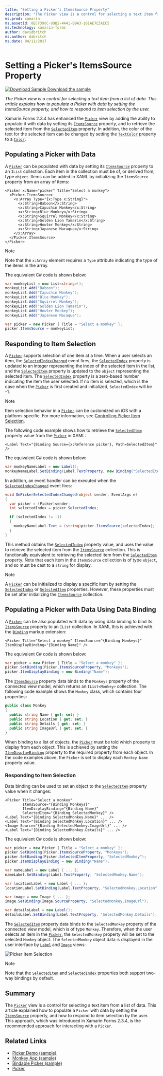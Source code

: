 ```yaml
---
title: "Setting a Picker's ItemsSource Property"
description: "The Picker view is a control for selecting a text item from a list of data. This article explains how to populate a Picker with data by setting the ItemsSource property, and how to respond to item selection by the user."
ms.prod: xamarin
ms.assetid: 8ECF390C-9DB2-4441-B9A3-101AE7E5AEC5
ms.technology: xamarin-forms
author: davidbritch
ms.author: dabritch
ms.date: 04/11/2017
---
```


# Setting a Picker's ItemsSource Property

[![Download Sample](~/media/shared/download.png) Download the sample](https://developer.xamarin.com/samples/xamarin-forms/UserInterface/MonkeyAppPicker/)

_The Picker view is a control for selecting a text item from a list of data. This article explains how to populate a Picker with data by setting the ItemsSource property, and how to respond to item selection by the user._

Xamarin.Forms 2.3.4 has enhanced the [`Picker`](xref:Xamarin.Forms.Picker) view by adding the ability to populate it with data by setting its [`ItemsSource`](xref:Xamarin.Forms.Picker.ItemsSource) property, and to retrieve the selected item from the [`SelectedItem`](xref:Xamarin.Forms.Picker.SelectedItem) property. In addition, the color of the text for the selected item can be changed by setting the [`TextColor`](xref:Xamarin.Forms.Picker.TextColor) property to a [`Color`](xref:Xamarin.Forms.Color).

## Populating a Picker with Data

A [`Picker`](xref:Xamarin.Forms.Picker) can be populated with data by setting its [`ItemsSource`](xref:Xamarin.Forms.Picker.ItemsSource) property to an `IList` collection. Each item in the collection must be of, or derived from, type `object`. Items can be added in XAML by initializing the `ItemsSource` property from an array of items:

```xaml
<Picker x:Name="picker" Title="Select a monkey">
  <Picker.ItemsSource>
    <x:Array Type="{x:Type x:String}">
      <x:String>Baboon</x:String>
      <x:String>Capuchin Monkey</x:String>
      <x:String>Blue Monkey</x:String>
      <x:String>Squirrel Monkey</x:String>
      <x:String>Golden Lion Tamarin</x:String>
      <x:String>Howler Monkey</x:String>
      <x:String>Japanese Macaque</x:String>
    </x:Array>
  </Picker.ItemsSource>
</Picker>
```

> [!NOTE]
> Note that the `x:Array` element requires a `Type` attribute indicating the type of the items in the array.

The equivalent C# code is shown below:

```csharp
var monkeyList = new List<string>();
monkeyList.Add("Baboon");
monkeyList.Add("Capuchin Monkey");
monkeyList.Add("Blue Monkey");
monkeyList.Add("Squirrel Monkey");
monkeyList.Add("Golden Lion Tamarin");
monkeyList.Add("Howler Monkey");
monkeyList.Add("Japanese Macaque");

var picker = new Picker { Title = "Select a monkey" };
picker.ItemsSource = monkeyList;
```

## Responding to Item Selection

A [`Picker`](xref:Xamarin.Forms.Picker) supports selection of one item at a time. When a user selects an item, the [`SelectedIndexChanged`](xref:Xamarin.Forms.Picker.SelectedIndexChanged) event fires, the [`SelectedIndex`](xref:Xamarin.Forms.Picker.SelectedIndex) property is updated to an integer representing the index of the selected item in the list, and the [`SelectedItem`](xref:Xamarin.Forms.Picker.SelectedItem) property is updated to the `object` representing the selected item. The [`SelectedIndex`](xref:Xamarin.Forms.Picker.SelectedIndex) property is a zero-based number indicating the item the user selected. If no item is selected, which is the case when the [`Picker`](xref:Xamarin.Forms.Picker) is first created and initialized, `SelectedIndex` will be -1.

> [!NOTE]
> Item selection behavior in a [`Picker`](xref:Xamarin.Forms.Picker) can be customized on iOS with a platform-specific. For more information, see [Controlling Picker Item Selection](~/xamarin-forms/platform/platform-specifics/consuming/ios.md#picker_update_mode).

The following code example shows how to retrieve the [`SelectedItem`](xref:Xamarin.Forms.Picker.SelectedItem) property value from the [`Picker`](xref:Xamarin.Forms.Picker) in XAML:

```xaml
<Label Text="{Binding Source={x:Reference picker}, Path=SelectedItem}" />
```

The equivalent C# code is shown below:

```csharp
var monkeyNameLabel = new Label();
monkeyNameLabel.SetBinding(Label.TextProperty, new Binding("SelectedItem", source: picker));
```

In addition, an event handler can be executed when the [`SelectedIndexChanged`](xref:Xamarin.Forms.Picker.SelectedIndexChanged) event fires:

```csharp
void OnPickerSelectedIndexChanged(object sender, EventArgs e)
{
  var picker = (Picker)sender;
  int selectedIndex = picker.SelectedIndex;

  if (selectedIndex != -1)
  {
    monkeyNameLabel.Text = (string)picker.ItemsSource[selectedIndex];
  }
}
```

This method obtains the [`SelectedIndex`](xref:Xamarin.Forms.Picker.SelectedIndex) property value, and uses the value to retrieve the selected item from the [`ItemsSource`](xref:Xamarin.Forms.Picker.ItemsSource) collection. This is functionally equivalent to retrieving the selected item from the [`SelectedItem`](xref:Xamarin.Forms.Picker.SelectedItem) property. Note that each item in the `ItemsSource` collection is of type `object`, and so must be cast to a `string` for display.

> [!NOTE]
> A [`Picker`](xref:Xamarin.Forms.Picker) can be initialized to display a specific item by setting the [`SelectedIndex`](xref:Xamarin.Forms.Picker.SelectedIndex) or [`SelectedItem`](xref:Xamarin.Forms.Picker.SelectedItem) properties. However, these properties must be set after initializing the [`ItemsSource`](xref:Xamarin.Forms.Picker.ItemsSource) collection.

## Populating a Picker with Data Using Data Binding

A [`Picker`](xref:Xamarin.Forms.Picker) can be also populated with data by using data binding to bind its [`ItemsSource`](xref:Xamarin.Forms.Picker.ItemsSource) property to an `IList` collection. In XAML this is achieved with the [`Binding`](xref:Xamarin.Forms.Xaml.BindingExtension) markup extension:

```xaml
<Picker Title="Select a monkey" ItemsSource="{Binding Monkeys}" ItemDisplayBinding="{Binding Name}" />
```

The equivalent C# code is shown below:

```csharp
var picker = new Picker { Title = "Select a monkey" };
picker.SetBinding(Picker.ItemsSourceProperty, "Monkeys");
picker.ItemDisplayBinding = new Binding("Name");
```

The [`ItemsSource`](xref:Xamarin.Forms.Picker.ItemsSource) property data binds to the `Monkeys` property of the connected view model, which returns an `IList<Monkey>` collection. The following code example shows the `Monkey` class, which contains four properties:

```csharp
public class Monkey
{
  public string Name { get; set; }
  public string Location { get; set; }
  public string Details { get; set; }
  public string ImageUrl { get; set; }
}
```

When binding to a list of objects, the [`Picker`](xref:Xamarin.Forms.Picker) must be told which property to display from each object. This is achieved by setting the [`ItemDisplayBinding`](xref:Xamarin.Forms.Picker.ItemDisplayBinding) property to the required property from each object. In the code examples above, the `Picker` is set to display each `Monkey.Name` property value.

### Responding to Item Selection

Data binding can be used to set an object to the [`SelectedItem`](xref:Xamarin.Forms.Picker.SelectedItem) property value when it changes:

```xaml
<Picker Title="Select a monkey"
        ItemsSource="{Binding Monkeys}"
        ItemDisplayBinding="{Binding Name}"
        SelectedItem="{Binding SelectedMonkey}" />
<Label Text="{Binding SelectedMonkey.Name}" ... />
<Label Text="{Binding SelectedMonkey.Location}" ... />
<Image Source="{Binding SelectedMonkey.ImageUrl}" ... />
<Label Text="{Binding SelectedMonkey.Details}" ... />
```

The equivalent C# code is shown below:

```csharp
var picker = new Picker { Title = "Select a monkey" };
picker.SetBinding(Picker.ItemsSourceProperty, "Monkeys");
picker.SetBinding(Picker.SelectedItemProperty, "SelectedMonkey");
picker.ItemDisplayBinding = new Binding("Name");

var nameLabel = new Label { ... };
nameLabel.SetBinding(Label.TextProperty, "SelectedMonkey.Name");

var locationLabel = new Label { ... };
locationLabel.SetBinding(Label.TextProperty, "SelectedMonkey.Location");

var image = new Image { ... };
image.SetBinding(Image.SourceProperty, "SelectedMonkey.ImageUrl");

var detailsLabel = new Label();
detailsLabel.SetBinding(Label.TextProperty, "SelectedMonkey.Details");
```

The [`SelectedItem`](xref:Xamarin.Forms.Picker.SelectedItem) property data binds to the `SelectedMonkey` property of the connected view model, which is of type `Monkey`. Therefore, when the user selects an item in the [`Picker`](xref:Xamarin.Forms.Picker), the `SelectedMonkey` property will be set to the selected `Monkey` object. The `SelectedMonkey` object data is displayed in the user interface by [`Label`](xref:Xamarin.Forms.Label) and [`Image`](xref:Xamarin.Forms.Image) views:

![](populating-itemssource-images/monkeys.png "Picker Item Selection")

> [!NOTE]
> Note that the [`SelectedItem`](xref:Xamarin.Forms.Picker.SelectedItem) and [`SelectedIndex`](xref:Xamarin.Forms.Picker.SelectedIndex) properties both support two-way bindings by default.

## Summary

The [`Picker`](xref:Xamarin.Forms.Picker) view is a control for selecting a text item from a list of data. This article explained how to populate a `Picker` with data by setting the [`ItemsSource`](xref:Xamarin.Forms.Picker.ItemsSource) property, and how to respond to item selection by the user. This approach, which was introduced in Xamarin.Forms 2.3.4, is the recommended approach for interacting with a `Picker`.


## Related Links

- [Picker Demo (sample)](https://developer.xamarin.com/samples/xamarin-forms/UserInterface/PickerDemo/)
- [Monkey App (sample)](https://developer.xamarin.com/samples/xamarin-forms/UserInterface/MonkeyAppPicker/)
- [Bindable Picker (sample)](https://developer.xamarin.com/samples/xamarin-forms/UserInterface/BindablePicker/)
- [Picker](xref:Xamarin.Forms.Picker)
